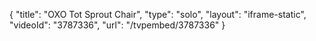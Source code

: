 {
    "title": "OXO Tot Sprout Chair",
    "type": "solo",
    "layout": "iframe-static",
    "videoId": "3787336",
    "url": "\/tvpembed\/3787336"
}